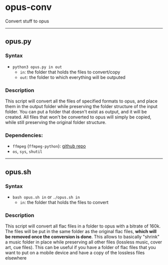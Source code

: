 # opus-conv
Convert stuff to opus

---
## opus.py
### Syntax
- `python3 opus.py in out`
    - `in`: the folder that holds the files to convert/copy
    - `out`: the folder to which everything will be outputed

### Description
This script will convert all the files of specified formats to opus, and place them in the output folder while preserving the folder structure of the input folder. You can put a folder that doesn't exist as output, and it will be created. All files that won't be converted to opus will simply be copied, while still preserving the original folder structure.

### Dependencies:
- `ffmpeg` (`ffmpeg-python`): [github repo](https://github.com/kkroening/ffmpeg-python)
- `os`, `sys`, `shutil`

---
## opus.sh
### Syntax
- `bash opus.sh in` or `./opus.sh in`
    - `in`: the folder that holds the files to convert

### Description
This script will convert all flac files in a folder to opus with a bitrate of 160k. The files will be put in the same folder as the original flac files, **which will be removed once the conversion is done**. This allows to basically "shrink" a music folder in place while preserving all other files (lossless music, cover art, cue files). This can be useful if you have a folder of flac files that you want to put on a mobile device and have a copy of the lossless files elsewhere